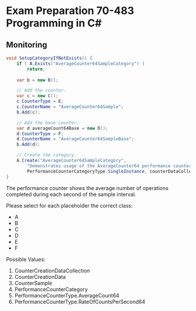 # Exam Preparation 70-483 Programming in C#

## Monitoring

```c#
void SetupCategoryIfNotExists() {
    if ( A.Exists("AverageCounter64SampleCategory") ) 
        return;
    
    var b = new B();

    // Add the counter.
    var c = new C();
    c.CounterType = E;
    c.CounterName = "AverageCounter64Sample";
    b.Add(c);

    // Add the base counter.
    var d averageCount64Base = new D();
    d.CounterType = F;
    d.CounterName = "AverageCounter64SampleBase";
    b.Add(d);

    // Create the category.
    A.Create("AverageCounter64SampleCategory",
        "Demonstrates usage of the AverageCounter64 performance counter type.",
        PerformanceCounterCategoryType.SingleInstance, counterDataCollection);
}
```

The performance counter shows the average number of operations completed during each second of the sample interval.

Please select for each placeholder the correct class:
- A
- B
- C
- D
- E
- F

Possible Values:
1. CounterCreationDataCollection
1. CounterCreationData
1. CounterSample
1. PerformanceCounterCategory
1. PerformanceCounterType.AverageCount64
1. PerformanceCounterType.RateOfCountsPerSecond64
